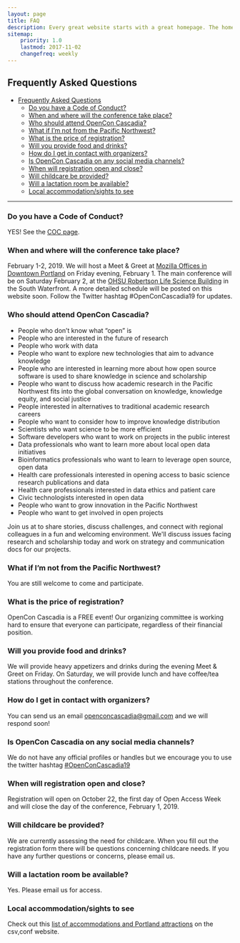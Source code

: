 ```yaml
---
layout: page
title: FAQ
description: Every great website starts with a great homepage. The homepage tells your viewers what your site is all about and gives your viewers a place to come back to.
sitemap:
    priority: 1.0
    lastmod: 2017-11-02
    changefreq: weekly
---
```


## Frequently Asked Questions

- [Frequently Asked Questions](#frequently-asked-questions)
    - [Do you have a Code of Conduct?](#do-you-have-a-code-of-conduct)
    - [When and where will the conference take place?](#when-and-where-will-the-conference-take-place)
    - [Who should attend OpenCon Cascadia?](#who-should-attend-opencon-cascadia)
    - [What if I’m not from the Pacific Northwest?](#what-if-im-not-from-the-pacific-northwest)
    - [What is the price of registration?](#what-is-the-price-of-registration)
    - [Will you provide food and drinks?](#will-you-provide-food-and-drinks)
    - [How do I get in contact with organizers?](#how-do-i-get-in-contact-with-organizers)
    - [Is OpenCon Cascadia on any social media channels?](#is-opencon-cascadia-on-any-social-media-channels)
    - [When will registration open and close?](#when-will-registration-open-and-close)
    - [Will childcare be provided?](#will-childcare-be-provided)
    - [Will a lactation room be available?](#will-a-lactation-room-be-available)
    - [Local accommodation/sights to see](#local-accommodationsights-to-see)

-----

### Do you have a Code of Conduct?

YES! See the [COC page](/coc).

### When and where will the conference take place?

February 1-2, 2019. We will host a Meet & Greet at [Mozilla Offices in Downtown Portland](https://www.mozilla.org/en-US/contact/spaces/portland/) on Friday evening, February 1. The main conference will be on Saturday February 2, at the [OHSU Robertson Life Science Building](https://www.ohsu.edu/xd/about/visiting/directions/clsb-life-sciences.cfm) in the South Waterfront. A more detailed schedule will be posted on this website soon. Follow the Twitter hashtag #OpenConCascadia19 for updates.

### Who should attend OpenCon Cascadia?

- People who don’t know what “open” is
- People who are interested in the future of research 
- People who work with data
- People who want to explore new technologies that aim to advance knowledge
- People who are interested in learning more about how open source software is used to share knowledge in science and scholarship
- People who want to discuss how academic research in the Pacific Northwest fits into the global conversation on knowledge, knowledge equity, and social justice
- People interested in alternatives to traditional academic research careers
- People who want to consider how to improve knowledge distribution
- Scientists who want science to be more efficient
- Software developers who want to work on projects in the public interest
- Data professionals who want to learn more about local open data initiatives
- Bioinformatics professionals who want to learn to leverage open source, open data
- Health care professionals interested in opening access to basic science research publications and data
- Health care professionals interested in data ethics and patient care
- Civic technologists interested in open data
- People who want to grow innovation in the Pacific Northwest
- People who want to get involved in open projects

Join us at to share stories, discuss challenges, and connect with regional colleagues in a fun and welcoming environment. We'll discuss issues facing research and scholarship today and work on strategy and communication docs for our projects.

### What if I’m not from the Pacific Northwest? 

You are still welcome to come and participate. 

### What is the price of registration? 

OpenCon Cascadia is a FREE event! Our organizing committee is working hard to ensure that everyone can participate, regardless of their financial position.

### Will you provide food and drinks?

We will provide heavy appetizers and drinks during the evening Meet & Greet on Friday. On Saturday, we will provide lunch and have coffee/tea stations throughout the conference.

### How do I get in contact with organizers?

You can send us an email [openconcascadia@gmail.com](mailto:openconcascadia@gmail.com) and we will respond soon!

### Is OpenCon Cascadia on any social media channels?

We do not have any official profiles or handles but we encourage you to use the twitter hashtag [#OpenConCascadia19](https://twitter.com/search?f=tweets&q=%23OpenConCascadia19)

### When will registration open and close? 

Registration will open on October 22, the first day of Open Access Week and will close the day of the conference, February 1, 2019. 

### Will childcare be provided?

We are currently assessing the need for childcare. When you fill out the registration form there will be questions concerning childcare needs. If you have any further questions or concerns, please email us.

### Will a lactation room be available? 

Yes. Please email us for access.

### Local accommodation/sights to see

Check out this [list of accommodations and Portland attractions](https://csvconf.com/2017/locations/) on the csv,conf website.

<!-- ### About OpenCon -->
